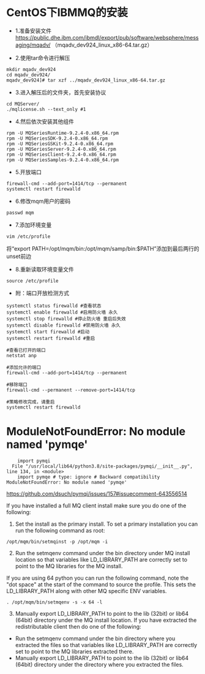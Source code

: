 # CentOS下IBMMQ的安装
* 1.准备安装文件
https://public.dhe.ibm.com/ibmdl/export/pub/software/websphere/messaging/mqadv/
（mqadv_dev924_linux_x86-64.tar.gz）

* 2.使用tar命令进行解压
```
mkdir mqadv_dev924
cd mqadv_dev924/
mqadv_dev924]# tar xzf ../mqadv_dev924_linux_x86-64.tar.gz
```

* 3.进入解压后的文件夹，首先安装协议
```
cd MQServer/
./mqlicense.sh --text_only #1
```

* 4.然后依次安装其他组件
```
rpm -U MQSeriesRuntime-9.2.4-0.x86_64.rpm
rpm -U MQSeriesSDK-9.2.4-0.x86_64.rpm
rpm -U MQSeriesGSKit-9.2.4-0.x86_64.rpm
rpm -U MQSeriesServer-9.2.4-0.x86_64.rpm
rpm -U MQSeriesClient-9.2.4-0.x86_64.rpm
rpm -U MQSeriesSamples-9.2.4-0.x86_64.rpm
```

* 5.开放端口
```
firewall-cmd --add-port=1414/tcp --permanent
systemctl restart firewalld
```

* 6.修改mqm用户的密码
```
passwd mqm
```

* 7.添加环境变量
```
vim /etc/profile
```
将“export PATH=/opt/mqm/bin:/opt/mqm/samp/bin:$PATH”添加到最后两行的unset前边

* 8.重新读取环境变量文件
```
source /etc/profile
```

* 附：端口开放检测方式
```shell
systemctl status firewalld #查看状态
systemctl enable firewalld #启用防火墙 永久
systemctl stop firewalld #停止防火墙 重启后失效
systemctl disable firewalld #禁用防火墙 永久
systemctl start firewalld #启动
systemctl restart firewalld #重启

#查看已打开的端口  
netstat anp

#添加允许的端口 
firewall-cmd --add-port=1414/tcp --permanent

#移除端口
firewall-cmd --permanent --remove-port=1414/tcp

#策略修改完成，请重启
systemctl restart firewalld
```

# ModuleNotFoundError: No module named 'pymqe'
```
    import pymqi
  File "/usr/local/lib64/python3.8/site-packages/pymqi/__init__.py", line 134, in <module>
    import pymqe # type: ignore # Backward compatibility
ModuleNotFoundError: No module named 'pymqe'
```
https://github.com/dsuch/pymqi/issues/157#issuecomment-643556514

If you have installed a full MQ client install make sure you do one of the following:
1. Set the install as the primary install. To set a primary installation you can run the following command as root:
```
/opt/mqm/bin/setmqinst -p /opt/mqm -i
```

2. Run the setmqenv command under the bin directory under MQ install location so that variables like LD_LIBRARY_PATH are correctly set to point to the MQ libraries for the MQ install.

If you are using 64 python you can run the following command, note the "dot space" at the start of the command to source the profile. This sets the LD_LIBRARY_PATH along with other MQ specific ENV variables.

```
. /opt/mqm/bin/setmqenv -s -x 64 -l
```
3. Manually export LD_LIBRARY_PATH to point to the lib (32bit) or lib64 (64bit) directory under the MQ install location.
If you have extracted the redistributable client then do one of the following:

- Run the setmqenv command under the bin directory where you extracted the files so that variables like LD_LIBRARY_PATH are correctly set to point to the MQ libraries extracted there.
- Manually export LD_LIBRARY_PATH to point to the lib (32bit) or lib64 (64bit) directory under the directory where you extracted the files.
